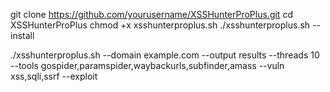git clone https://github.com/yourusername/XSSHunterProPlus.git
cd XSSHunterProPlus
chmod +x xsshunterproplus.sh
./xsshunterproplus.sh --install



./xsshunterproplus.sh --domain example.com --output results --threads 10 --tools gospider,paramspider,waybackurls,subfinder,amass --vuln xss,sqli,ssrf --exploit
